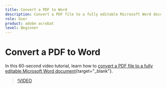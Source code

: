 ```yaml
---
title: Convert a PDF to Word
description: Convert a PDF file to a fully editable Microsoft Word document
role: User
product: adobe acrobat
level: Beginner
---
```

# Convert a PDF to Word

In this 60-second video tutorial, learn how to [convert a PDF file to a fully editable Microsoft Word document](https://www.adobe.com/acrobat/online/pdf-to-word.html){target="_blank"}.

>[!VIDEO](https://video.tv.adobe.com/v/3411376?quality=12&learn=on&hidetitle=true)
